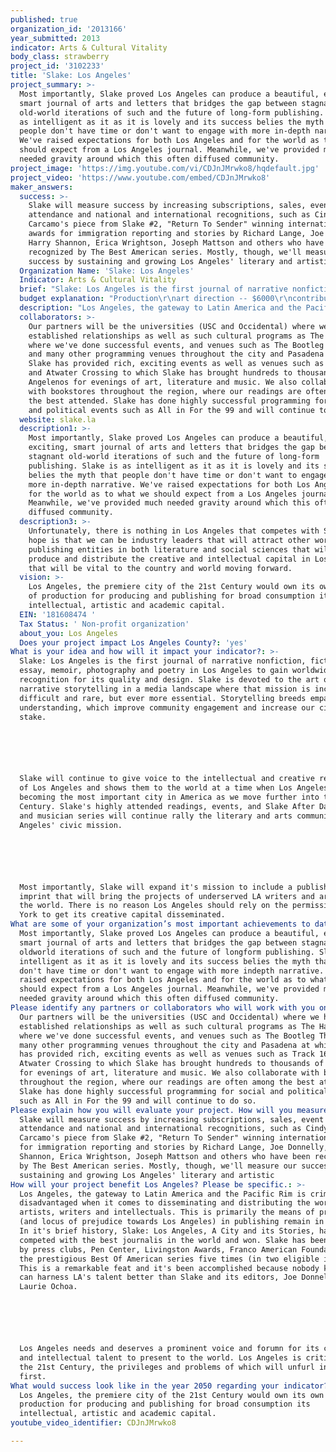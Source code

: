 ```yaml
---
published: true
organization_id: '2013166'
year_submitted: 2013
indicator: Arts & Cultural Vitality
body_class: strawberry
project_id: '3102233'
title: 'Slake: Los Angeles'
project_summary: >-
  Most importantly, Slake proved Los Angeles can produce a beautiful, exciting,
  smart journal of arts and letters that bridges the gap between stagnant
  old-world iterations of such and the future of long-form publishing. Slake is
  as intelligent as it as it is lovely and its success belies the myth that
  people don't have time or don't want to engage with more in-depth narrative.
  We've raised expectations for both Los Angeles and for the world as to what we
  should expect from a Los Angeles journal. Meanwhile, we've provided much
  needed gravity around which this often diffused community. 
project_image: 'https://img.youtube.com/vi/CDJnJMrwko8/hqdefault.jpg'
project_video: 'https://www.youtube.com/embed/CDJnJMrwko8'
maker_answers:
  success: >-
    Slake will measure success by increasing subscriptions, sales, event
    attendance and national and international recognitions, such as Cindy
    Carcamo's piece from Slake #2, "Return To Sender" winning international
    awards for immigration reporting and stories by Richard Lange, Joe Donnelly,
    Harry Shannon, Erica Wrightson, Joseph Mattson and others who have been
    recognized by The Best American series. Mostly, though, we'll measure our
    success by sustaining and growing Los Angeles' literary and artistic 
  Organization Name: 'Slake: Los Angeles'
  Indicator: Arts & Cultural Vitality
  brief: "Slake: Los Angeles is the first journal of narrative nonfiction, fiction, essay, memoir, photography and poetry in Los Angeles to gain worldwide recognition for its quality and design. Slake is devoted to the art of narrative storytelling in a media landscape where that mission is increasingly difficult and rare, but ever more essential. Storytelling breeds empathy and understanding, which improve community engagement and increase our civic stake.\r\n\r\nSlake will continue to give voice to the intellectual and creative resources of Los Angeles and shows them to the world at a time when Los Angeles is becoming the most important city in America as we move further into the 21st Century. Slake's highly attended readings, events, and Slake After Dark author and musician series will continue rally the literary and arts community to Los Angeles' civic mission. \r\n\r\nMost importantly, Slake will expand it's mission to include a publishing imprint that will bring the projects of underserved LA writers and artists to the world. There is no reason Los Angeles should rely on the permission of New York to get its creative capital disseminated. "
  budget explanation: "Production\r\nart direction -- $6000\r\ncontributors -- $5000\r\ncopyediting/proofreading -- $2000\r\neditors -- gratis\r\n\r\nFixed Costs\r\nwebsite and support -- $2500\r\nrent, supplies and expenses -- $10,000\r\nmarketing, events, promotion -- $12000\r\nprinting -- $15,000\r\ndistribution and fulfillment -- $5000\r\n\r\n\r\n"
  description: "Los Angeles, the gateway to Latin America and the Pacific Rim is criminally disadvantaged when it comes to disseminating and distributing the work of its artists, writers and intellectuals. This is primarily the means of production (and locus of prejudice towards Los Angeles) in publishing remain in New York. In it's brief history, Slake: Los Angeles, A City and its Stories, has competed with the best journalis in the world and won. Slake has been honored by press clubs, Pen Center, Livingston Awards, Franco American Foundation, and the prestigious Best Of American series five times (in two eligible issues). This is a remarkable feat and it's been accomplished because nobody know and can harness LA's talent better than Slake and its editors, Joe Donnelly and Laurie Ochoa. \r\n\r\nLos Angeles needs and deserves a prominent voice and forumn for its creative and intellectual talent to present to the world. Los Angeles is critical to the 21st Century, the privileges and problems of which will unfurl in LA first. "
  collaborators: >-
    Our partners will be the universities (USC and Occidental) where we have
    established relationships as well as such cultural programs as The Hammer,
    where we've done successful events, and venues such as The Bootleg Theater
    and many other programming venues throughout the city and Pasadena at which
    Slake has provided rich, exciting events as well as venues such as Track 16
    and Atwater Crossing to which Slake has brought hundreds to thousands of
    Angelenos for evenings of art, literature and music. We also collaborate
    with bookstores throughout the region, where our readings are often among
    the best attended. Slake has done highly successful programming for social
    and political events such as All in For the 99 and will continue to do so. 
  website: slake.la
  description1: >-
    Most importantly, Slake proved Los Angeles can produce a beautiful,
    exciting, smart journal of arts and letters that bridges the gap between
    stagnant old-world iterations of such and the future of long-form
    publishing. Slake is as intelligent as it as it is lovely and its success
    belies the myth that people don't have time or don't want to engage with
    more in-depth narrative. We've raised expectations for both Los Angeles and
    for the world as to what we should expect from a Los Angeles journal.
    Meanwhile, we've provided much needed gravity around which this often
    diffused community. 
  description3: >-
    Unfortunately, there is nothing in Los Angeles that competes with Slake. Our
    hope is that we can be industry leaders that will attract other world-class
    publishing entities in both literature and social sciences that will help
    produce and distribute the creative and intellectual capital in Los Angeles
    that will be vital to the country and world moving forward. 
  vision: >-
    Los Angeles, the premiere city of the 21st Century would own its own means
    of production for producing and publishing for broad consumption its
    intellectual, artistic and academic capital. 
  EIN: '181608474 '
  Tax Status: ' Non-profit organization'
  about_you: Los Angeles
  Does your project impact Los Angeles County?: 'yes'
What is your idea and how will it impact your indicator?: >-
  Slake: Los Angeles is the first journal of narrative nonfiction, fiction,
  essay, memoir, photography and poetry in Los Angeles to gain worldwide
  recognition for its quality and design. Slake is devoted to the art of
  narrative storytelling in a media landscape where that mission is increasingly
  difficult and rare, but ever more essential. Storytelling breeds empathy and
  understanding, which improve community engagement and increase our civic
  stake.






  Slake will continue to give voice to the intellectual and creative resources
  of Los Angeles and shows them to the world at a time when Los Angeles is
  becoming the most important city in America as we move further into the 21st
  Century. Slake's highly attended readings, events, and Slake After Dark author
  and musician series will continue rally the literary and arts community to Los
  Angeles' civic mission. 






  Most importantly, Slake will expand it's mission to include a publishing
  imprint that will bring the projects of underserved LA writers and artists to
  the world. There is no reason Los Angeles should rely on the permission of New
  York to get its creative capital disseminated. 
What are some of your organization’s most important achievements to date?: >-
  Most importantly, Slake proved Los Angeles can produce a beautiful, exciting,
  smart journal of arts and letters that bridges the gap between stagnant
  oldworld iterations of such and the future of longform publishing. Slake is as
  intelligent as it as it is lovely and its success belies the myth that people
  don't have time or don't want to engage with more indepth narrative. We've
  raised expectations for both Los Angeles and for the world as to what we
  should expect from a Los Angeles journal. Meanwhile, we've provided much
  needed gravity around which this often diffused community. 
Please identify any partners or collaborators who will work with you on this project.: >-
  Our partners will be the universities (USC and Occidental) where we have
  established relationships as well as such cultural programs as The Hammer,
  where we've done successful events, and venues such as The Bootleg Theater and
  many other programming venues throughout the city and Pasadena at which Slake
  has provided rich, exciting events as well as venues such as Track 16 and
  Atwater Crossing to which Slake has brought hundreds to thousands of Angelenos
  for evenings of art, literature and music. We also collaborate with bookstores
  throughout the region, where our readings are often among the best attended.
  Slake has done highly successful programming for social and political events
  such as All in For the 99 and will continue to do so. 
Please explain how you will evaluate your project. How will you measure success?: >-
  Slake will measure success by increasing subscriptions, sales, event
  attendance and national and international recognitions, such as Cindy
  Carcamo's piece from Slake #2, "Return To Sender" winning international awards
  for immigration reporting and stories by Richard Lange, Joe Donnelly, Harry
  Shannon, Erica Wrightson, Joseph Mattson and others who have been recognized
  by The Best American series. Mostly, though, we'll measure our success by
  sustaining and growing Los Angeles' literary and artistic 
How will your project benefit Los Angeles? Please be specific.: >-
  Los Angeles, the gateway to Latin America and the Pacific Rim is criminally
  disadvantaged when it comes to disseminating and distributing the work of its
  artists, writers and intellectuals. This is primarily the means of production
  (and locus of prejudice towards Los Angeles) in publishing remain in New York.
  In it's brief history, Slake: Los Angeles, A City and its Stories, has
  competed with the best journalis in the world and won. Slake has been honored
  by press clubs, Pen Center, Livingston Awards, Franco American Foundation, and
  the prestigious Best Of American series five times (in two eligible issues).
  This is a remarkable feat and it's been accomplished because nobody know and
  can harness LA's talent better than Slake and its editors, Joe Donnelly and
  Laurie Ochoa. 






  Los Angeles needs and deserves a prominent voice and forumn for its creative
  and intellectual talent to present to the world. Los Angeles is critical to
  the 21st Century, the privileges and problems of which will unfurl in LA
  first. 
What would success look like in the year 2050 regarding your indicator?: >-
  Los Angeles, the premiere city of the 21st Century would own its own means of
  production for producing and publishing for broad consumption its
  intellectual, artistic and academic capital. 
youtube_video_identifier: CDJnJMrwko8

---
```


